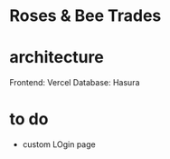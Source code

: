 # Roses & Bee Trades

# architecture

Frontend: Vercel
Database: Hasura

# to do

- custom LOgin page
